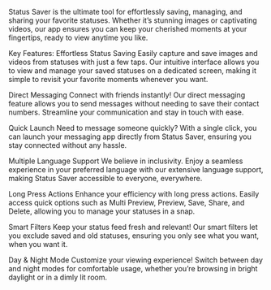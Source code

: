 Status Saver is the ultimate tool for effortlessly saving, managing, and sharing your favorite statuses. Whether it’s stunning images or captivating videos, our app ensures you can keep your cherished moments at your fingertips, ready to view anytime you like.

Key Features:
Effortless Status Saving
Easily capture and save images and videos from statuses with just a few taps. Our intuitive interface allows you to view and manage your saved statuses on a dedicated screen, making it simple to revisit your favorite moments whenever you want.

Direct Messaging
Connect with friends instantly! Our direct messaging feature allows you to send messages without needing to save their contact numbers. Streamline your communication and stay in touch with ease.

Quick Launch
Need to message someone quickly? With a single click, you can launch your messaging app directly from Status Saver, ensuring you stay connected without any hassle.

Multiple Language Support
We believe in inclusivity. Enjoy a seamless experience in your preferred language with our extensive language support, making Status Saver accessible to everyone, everywhere.

Long Press Actions
Enhance your efficiency with long press actions. Easily access quick options such as Multi Preview, Preview, Save, Share, and Delete, allowing you to manage your statuses in a snap.

Smart Filters
Keep your status feed fresh and relevant! Our smart filters let you exclude saved and old statuses, ensuring you only see what you want, when you want it.

Day & Night Mode
Customize your viewing experience! Switch between day and night modes for comfortable usage, whether you’re browsing in bright daylight or in a dimly lit room.
